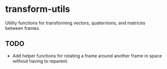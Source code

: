 # transform-utils

Utility functions for transforming vectors, quaternions, and matrices between frames.

## TODO

- Add helper functions for rotating a frame around another frame in space without having to reparent.
